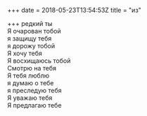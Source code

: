 +++
date = 2018-05-23T13:54:53Z
title = "из"

+++ 
редкий ты   
Я очарован тобой   
я защищу тебя   
я дорожу тобой   
Я хочу тебя   
Я восхищаюсь тобой   
Смотрю на тебя   
Я тебя люблю   
я думаю о тебе   
я преследую тебя   
Я уважаю тебя   
Я предлагаю тебе